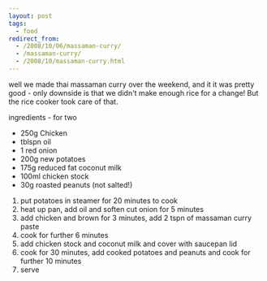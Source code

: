 ```yaml
---
layout: post
tags:
  - food
redirect_from:
  - /2008/10/06/massaman-curry/
  - /massaman-curry/
  - /2008/10/massaman-curry.html
---
```


well we made thai massaman curry over the weekend, and it it was pretty good - only downside is that we didn't make enough rice for a change! But the rice cooker took care of that.

ingredients - for two

* 250g Chicken
* tblspn oil
* 1 red onion
* 200g new potatoes
* 175g reduced fat coconut milk
* 100ml chicken stock
* 30g roasted peanuts (not salted!)


1. put potatoes in steamer for 20 minutes to cook
1. heat up pan, add oil and soften cut onion for 5 minutes
1. add chicken and brown for 3 minutes, add 2 tspn of massaman curry paste
1. cook for further 6 minutes
1. add chicken stock and coconut milk and cover with saucepan lid
1. cook for 30 minutes, add cooked potatoes and peanuts and cook for further 10 minutes
1. serve
